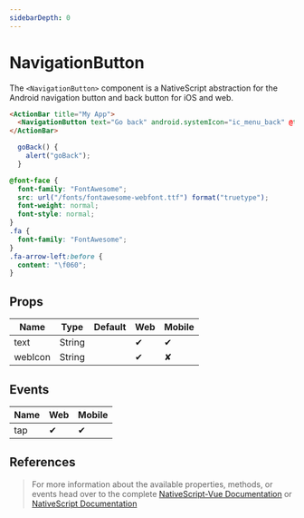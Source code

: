 ```yaml
---
sidebarDepth: 0
---
```


# NavigationButton

The `<NavigationButton>` component is a NativeScript abstraction for the Android navigation button and back button for iOS and web.

<DocExampleBox codeBox="https://codesandbox.io/s/9y51w9oj54?module=%2Fsrc%2FApp.vue">

```html
<ActionBar title="My App">
  <NavigationButton text="Go back" android.systemIcon="ic_menu_back" @tap="goBack" webIcon="fa fa-arrow-left" />
</ActionBar>
```

```js
  goBack() {
    alert("goBack");
  }
```

```scss
@font-face {
  font-family: "FontAwesome";
  src: url("/fonts/fontawesome-webfont.ttf") format("truetype");
  font-weight: normal;
  font-style: normal;
}
.fa {
  font-family: "FontAwesome";
}
.fa-arrow-left:before {
  content: "\f060";
}
```

<NavigationButtonDoc />
</DocExampleBox>

## Props

| Name    | Type   | Default | Web | Mobile |
| ------- | ------ | ------- | --- | ------ |
| text    | String |         | ✔   | ✔      |
| webIcon | String |         | ✔   | ✘      |

## Events

| Name | Web | Mobile |
| ---- | --- | ------ |
| tap  | ✔   | ✔      |

## References

> For more information about the available properties, methods, or events head over to the complete [NativeScript-Vue Documentation](https://nativescript-vue.org/en/docs/elements/action-bar/navigation-button/)
> or [NativeScript Documentation](https://docs.nativescript.org/api-reference/classes/_ui_action_bar_.navigationbutton)
